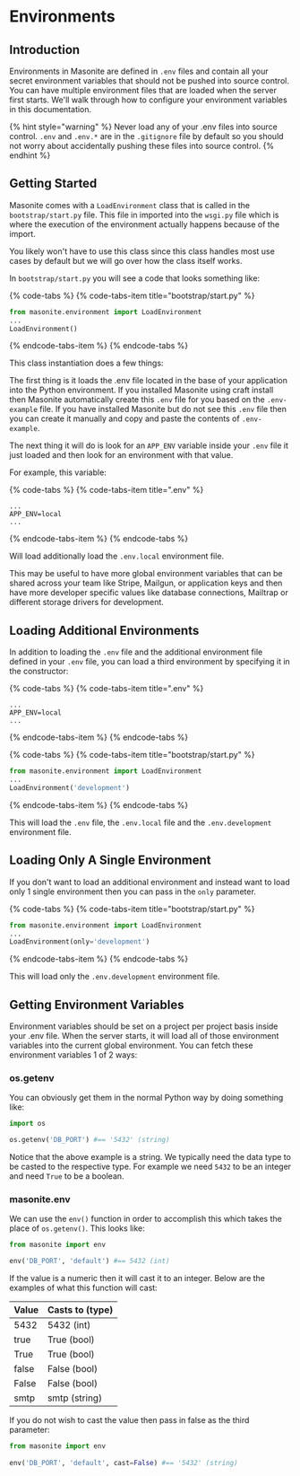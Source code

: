 # Environments

## Introduction

Environments in Masonite are defined in `.env` files and contain all your secret environment variables that should not be pushed into source control. You can have multiple environment files that are loaded when the server first starts. We'll walk through how to configure your environment variables in this documentation.

{% hint style="warning" %}
Never load any of your .env files into source control. `.env` and `.env.*` are in the `.gitignore` file by default so you should not worry about accidentally pushing these files into source control.
{% endhint %}

## Getting Started

Masonite comes with a `LoadEnvironment` class that is called in the `bootstrap/start.py` file. This file in imported into the `wsgi.py` file which is where the execution of the environment actually happens because of the import. 

You likely won't have to use this class since this class handles most use cases by default but we will go over how the class itself works.

In `bootstrap/start.py` you will see a code that looks something like:

{% code-tabs %}
{% code-tabs-item title="bootstrap/start.py" %}
```python
from masonite.environment import LoadEnvironment
...
LoadEnvironment()
```
{% endcode-tabs-item %}
{% endcode-tabs %}

This class instantiation does a few things:

The first thing is it loads the .env file located in the base of your application into the Python environment. If you installed Masonite using craft install then Masonite automatically create this `.env` file for you based on the `.env-example` file. If you have installed Masonite but do not see this `.env` file then you can create it manually and copy and paste the contents of `.env-example`.

The next thing it will do is look for an `APP_ENV` variable inside your `.env` file it just loaded and then look for an environment with that value.

For example, this variable:

{% code-tabs %}
{% code-tabs-item title=".env" %}
```text
...
APP_ENV=local
...
```
{% endcode-tabs-item %}
{% endcode-tabs %}

Will load additionally load the `.env.local` environment file.

This may be useful to have more global environment variables that can be shared across your team like Stripe, Mailgun, or application keys and then have more developer specific values like database connections, Mailtrap or different storage drivers for development.

## Loading Additional Environments

In addition to loading the `.env` file and the additional environment file defined in your `.env` file, you can load a third environment by specifying it in the constructor:

{% code-tabs %}
{% code-tabs-item title=".env" %}
```text
...
APP_ENV=local
...
```
{% endcode-tabs-item %}
{% endcode-tabs %}

{% code-tabs %}
{% code-tabs-item title="bootstrap/start.py" %}
```python
from masonite.environment import LoadEnvironment
...
LoadEnvironment('development')
```
{% endcode-tabs-item %}
{% endcode-tabs %}

This will load the `.env` file, the `.env.local` file and the `.env.development` environment file. 

## Loading Only A Single Environment

If you don't want to load an additional environment and instead want to load only 1 single environment then you can pass in the `only` parameter.

{% code-tabs %}
{% code-tabs-item title="bootstrap/start.py" %}
```python
from masonite.environment import LoadEnvironment
...
LoadEnvironment(only='development')
```
{% endcode-tabs-item %}
{% endcode-tabs %}

This will load only the `.env.development` environment file.

## Getting Environment Variables

Environment variables should be set on a project per project basis inside your .env file. When the server starts, it will load all of those environment variables into the current global environment. You can fetch these environment variables 1 of 2 ways:

### os.getenv

You can obviously get them in the normal Python way by doing something like:

```python
import os

os.getenv('DB_PORT') #== '5432' (string)
```

Notice that the above example is a string. We typically need the data type to be casted to the respective type. For example we need `5432` to be an integer and need `True` to be a boolean.

### masonite.env

We can use the `env()` function in order to accomplish this which takes the place of `os.getenv()`. This looks like:

```python
from masonite import env

env('DB_PORT', 'default') #== 5432 (int)
```

If the value is a numeric then it will cast it to an integer. Below are the examples of what this function will cast:

| Value | Casts to \(type\) |
| :--- | :--- |
| 5432 | 5432 \(int\) |
| true | True \(bool\) |
| True | True \(bool\) |
| false | False \(bool\) |
| False | False \(bool\) |
| smtp | smtp \(string\) |

If you do not wish to cast the value then pass in false as the third parameter:

```python
from masonite import env
​
env('DB_PORT', 'default', cast=False) #== '5432' (string)
```

